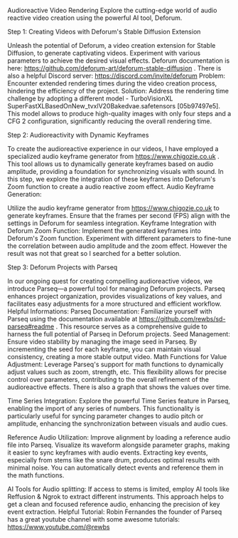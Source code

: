 Audioreactive Video Rendering
Explore the cutting-edge world of audio reactive video creation using the powerful AI tool, Deforum. 

Step 1: Creating Videos with Deforum's Stable Diffusion Extension

Unleash the potential of Deforum, a video creation extension for Stable Diffusion, to generate captivating videos. Experiment with various parameters to achieve the desired visual effects. Deforum documentation is here: https://github.com/deforum-art/deforum-stable-diffusion . There is also a helpful Discord server: https://discord.com/invite/deforum 
Problem:
Encounter extended rendering times during the video creation process, hindering the efficiency of the project.
Solution:
Address the rendering time challenge by adopting a different model - TurboVisionXL SuperFastXLBasedOnNew_tvxlV20Bakedvae.safetensors [05b97497e5]. This model allows to produce high-quality images with only four steps and a CFG 2 configuration, significantly reducing the overall rendering time.

Step 2: Audioreactivity with Dynamic Keyframes

To create the audioreactive experience in our videos, I have employed a specialized audio keyframe generator from https://www.chigozie.co.uk . This tool allows us to dynamically generate keyframes based on audio amplitude, providing a foundation for synchronizing visuals with sound. In this step, we explore the integration of these keyframes into Deforum's Zoom function to create a audio reactive zoom effect.
Audio Keyframe Generation:
 
Utilize the audio keyframe generator from https://www.chigozie.co.uk  to generate keyframes. Ensure that the frames per second (FPS) align with the settings in Deforum for seamless integration.
Keyframe Integration with Deforum Zoom Function:
Implement the generated keyframes into Deforum's Zoom function. Experiment with different parameters to fine-tune the correlation between audio amplitude and the zoom effect. However the result was not that great so I searched for a better solution.


Step 3: Deforum Projects with Parseq

In our ongoing quest for creating compelling audioreactive videos, we introduce Parseq—a powerful tool for managing Deforum projects. Parseq enhances project organization, provides visualizations of key values, and facilitates easy adjustments for a more structured and efficient workflow.
Helpful Informations:
Parseq Documentation: Familiarize yourself with Parseq using the documentation available at https://github.com/rewbs/sd-parseq#readme . This resource serves as a comprehensive guide to harness the full potential of Parseq in Deforum projects.
Seed Management: Ensure video stability by managing the image seed in Parseq. By incrementing the seed for each keyframe, you can maintain visual consistency, creating a more stable output video.
Math Functions for Value Adjustment: Leverage Parseq's support for math functions to dynamically adjust values such as zoom, strength, etc. This flexibility allows for precise control over parameters, contributing to the overall refinement of the audioreactive effects. There is also a graph that shows the values over time. 
 
 

Time Series Integration: Explore the powerful Time Series feature in Parseq, enabling the import of any series of numbers. This functionality is particularly useful for syncing parameter changes to audio pitch or amplitude, enhancing the synchronization between visuals and audio cues.



Reference Audio Utilization: Improve alignment by loading a reference audio file into Parseq. Visualize its waveform alongside parameter graphs, making it easier to sync keyframes with audio events. Extracting key events, especially from stems like the snare drum, produces optimal results with minimal noise. You can automatically detect events and reference them in the math functions. 
 
AI Tools for Audio splitting: If access to stems is limited, employ AI tools like Reffusion & Ngrok to extract different instruments. This approach helps to get a clean and focused reference audio, enhancing the precision of key event extraction.
Helpful Tutorial: Robin Fernandes the founder of Parseq has a great youtube channel with some awesome tutorials: https://www.youtube.com/@rewbs 




